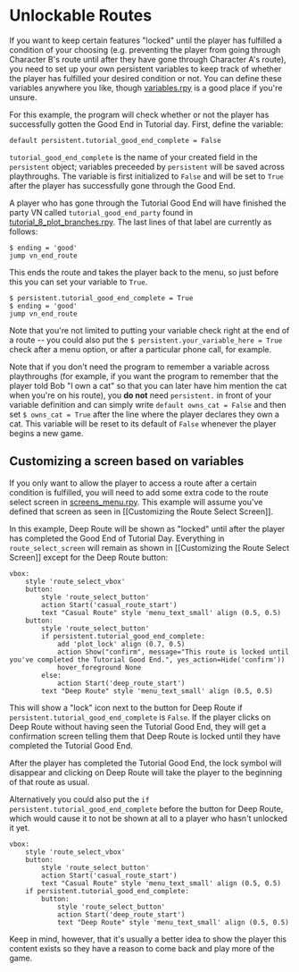 # Unlockable Routes

If you want to keep certain features "locked" until the player has fulfilled a condition of your choosing (e.g. preventing the player from going through Character B's route until after they have gone through Character A's route), you need to set up your own persistent variables to keep track of whether the player has fulfilled your desired condition or not. You can define these variables anywhere you like, though [variables.rpy](https://github.com/shawna-p/mysterious-messenger/blob/master/game/variables.rpy) is a good place if you're unsure.

For this example, the program will check whether or not the player has successfully gotten the Good End in Tutorial day. First, define the variable:

```renpy
default persistent.tutorial_good_end_complete = False
```

`tutorial_good_end_complete` is the name of your created field in the `persistent` object; variables preceeded by `persistent` will be saved across playthroughs. The variable is first initialized to `False` and will be set to `True` after the player has successfully gone through the Good End.

A player who has gone through the Tutorial Good End will have finished the party VN called `tutorial_good_end_party` found in [tutorial_8_plot_branches.rpy](https://github.com/shawna-p/mysterious-messenger/blob/master/game/tutorial_day_scripts/tutorial_8_plot_branches.rpy "tutorial_8_plot_branches"). The last lines of that label are currently as follows:

```renpy
$ ending = 'good'
jump vn_end_route
```

This ends the route and takes the player back to the menu, so just before this you can set your variable to `True`.

```renpy
$ persistent.tutorial_good_end_complete = True
$ ending = 'good'
jump vn_end_route
```

Note that you're not limited to putting your variable check right at the end of a route -- you could also put the `$ persistent.your_variable_here = True` check after a menu option, or after a particular phone call, for example.

Note that if you don't need the program to remember a variable across playthroughs (for example, if you want the program to remember that the player told Bob "I own a cat" so that you can later have him mention the cat when you're on his route), you **do not** need `persistent.` in front of your variable definition and can simply write `default owns_cat = False` and then set `$ owns_cat = True` after the line where the player declares they own a cat. This variable will be reset to its default of `False` whenever the player begins a new game.

## Customizing a screen based on variables

If you only want to allow the player to access a route after a certain condition is fulfilled, you will need to add some extra code to the route select screen in [screens_menu.rpy](https://github.com/shawna-p/mysterious-messenger/blob/master/game/screens_menu.rpy). This example will assume you've defined that screen as seen in [[Customizing the Route Select Screen]].

In this example, Deep Route will be shown as "locked" until after the player has completed the Good End of Tutorial Day. Everything in `route_select_screen` will remain as shown in [[Customizing the Route Select Screen]] except for the Deep Route button:

```renpy
vbox:
    style 'route_select_vbox'
    button:
        style 'route_select_button'
        action Start('casual_route_start')
        text "Casual Route" style 'menu_text_small' align (0.5, 0.5)
    button:
        style 'route_select_button'
        if persistent.tutorial_good_end_complete:
            add 'plot_lock' align (0.7, 0.5)
            action Show("confirm", message="This route is locked until you've completed the Tutorial Good End.", yes_action=Hide('confirm'))
            hover_foreground None
        else:
            action Start('deep_route_start')
        text "Deep Route" style 'menu_text_small' align (0.5, 0.5)
```

This will show a "lock" icon next to the button for Deep Route if `persistent.tutorial_good_end_complete` is `False`. If the player clicks on Deep Route without having seen the Tutorial Good End, they will get a confirmation screen telling them that Deep Route is locked until they have completed the Tutorial Good End.

After the player has completed the Tutorial Good End, the lock symbol will disappear and clicking on Deep Route will take the player to the beginning of that route as usual.

Alternatively you could also put the `if persistent.tutorial_good_end_complete` before the button for Deep Route, which would cause it to not be shown at all to a player who hasn't unlocked it yet.

```renpy
vbox:
    style 'route_select_vbox'
    button:
        style 'route_select_button'
        action Start('casual_route_start')
        text "Casual Route" style 'menu_text_small' align (0.5, 0.5)
    if persistent.tutorial_good_end_complete:
        button:
            style 'route_select_button'
            action Start('deep_route_start')
            text "Deep Route" style 'menu_text_small' align (0.5, 0.5)
```

Keep in mind, however, that it's usually a better idea to show the player this content exists so they have a reason to come back and play more of the game.
